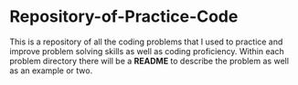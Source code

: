 # Repository-of-Practice-Code
This is a repository of all the coding problems that I used to practice and improve problem solving skills as well as coding proficiency. Within each problem directory there will be a <strong>README</strong> to describe the problem as well as an example or two. 
